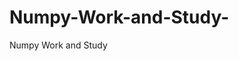   # Numpy-Work-and-Study-
Numpy Work and Study 
                
                
              
                                  
                                    
                                                                               
                                                                                                               
                                 
                                                        
                                                                  
               
                             
                                                            
                                                                                          
                                                                                                                                                                                                                                   
                                                                                                                                       
                                                                                                                                                                          
                                                                                                        
                                                                                                                                 
                                    
                                                                                             
                                
